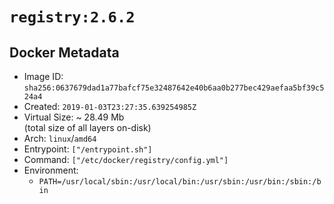 # `registry:2.6.2`

## Docker Metadata

- Image ID: `sha256:0637679dad1a77bafcf75e32487642e40b6aa0b277bec429aefaa5bf39c524a4`
- Created: `2019-01-03T23:27:35.639254985Z`
- Virtual Size: ~ 28.49 Mb  
  (total size of all layers on-disk)
- Arch: `linux`/`amd64`
- Entrypoint: `["/entrypoint.sh"]`
- Command: `["/etc/docker/registry/config.yml"]`
- Environment:
  - `PATH=/usr/local/sbin:/usr/local/bin:/usr/sbin:/usr/bin:/sbin:/bin`
